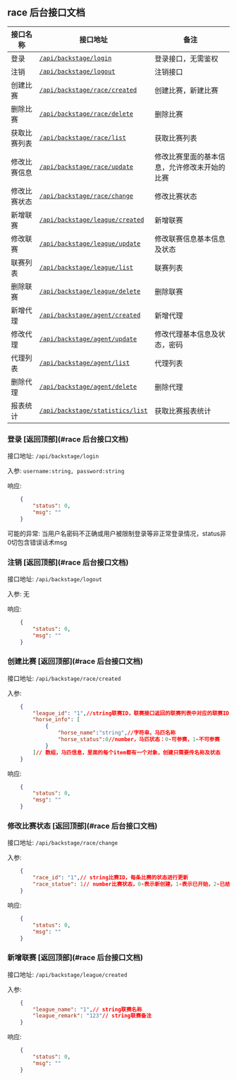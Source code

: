 ## race 后台接口文档
| 接口名称 | 接口地址 | 备注 |
| ------ | ------ | ------ |
| 登录 | [``/api/backstage/login``](#登录) | 登录接口，无需鉴权 |
| 注销 | [``/api/backstage/logout``](#注销) | 注销接口 |
| 创建比赛 | [``/api/backstage/race/created``](#创建比赛) | 创建比赛，新建比赛 |
| 删除比赛 | [``/api/backstage/race/delete``](#删除比赛) | 删除比赛 |
| 获取比赛列表 | [``/api/backstage/race/list``](#获取比赛列表) | 获取比赛列表 |
| 修改比赛信息 | [``/api/backstage/race/update``](#修改比赛信息) | 修改比赛里面的基本信息，允许修改未开始的比赛 |
| 修改比赛状态 | [``/api/backstage/race/change``](#修改比赛状态) | 修改比赛状态 |
| 新增联赛 | [``/api/backstage/league/created``](#新增联赛) | 新增联赛 |
| 修改联赛 | [``/api/backstage/league/update``](#修改联赛) | 修改联赛信息基本信息及状态 |
| 联赛列表 | [``/api/backstage/league/list``](#联赛列表) | 联赛列表 |
| 删除联赛 | [``/api/backstage/league/delete``](#删除联赛) | 删除联赛 |
| 新增代理 | [``/api/backstage/agent/created``](#新增代理) | 新增代理 |
| 修改代理 | [``/api/backstage/agent/update``](#修改代理) | 修改代理基本信息及状态，密码 |
| 代理列表 | [``/api/backstage/agent/list``](#代理列表) | 代理列表 |
| 删除代理 | [``/api/backstage/agent/delete``](#删除代理) | 删除代理 |
| 报表统计 | [``/api/backstage/statistics/list``](#报表统计) | 获取比赛报表统计 |

### 登录 [返回顶部](#race 后台接口文档)

接口地址: ``/api/backstage/login``

入参: 
``username:string, password:string``

响应: 
```json
    {
        "status": 0,
        "msg": ""
    }
```
可能的异常: 当用户名密码不正确或用户被限制登录等非正常登录情况，status非0切包含错误话术msg

### 注销 [返回顶部](#race 后台接口文档)

接口地址: ``/api/backstage/logout``

入参: 
无

响应: 
```json
    {
        "status": 0,
        "msg": ""
    }
```

### 创建比赛 [返回顶部](#race 后台接口文档)

接口地址: ``/api/backstage/race/created``

入参: 
```json
    {
        "league_id": "1",//string联赛ID，联赛接口返回的联赛列表中对应的联赛ID
        "horse_info": [
            {
                "horse_name":"string",//字符串，马匹名称
                "horse_status":0//number，马匹状态：0-可参赛，1-不可参赛
            }
        ]// 数组，马匹信息，里面的每个item都有一个对象，创建只需要传名称及状态
    }
```

响应: 
```json
    {
        "status": 0,
        "msg": ""
    }
```

### 修改比赛状态 [返回顶部](#race 后台接口文档)

接口地址: ``/api/backstage/race/change``

入参: 
```json
    {
        "race_id": "1",// string比赛ID，每条比赛的状态进行更新
        "race_statue": 1// number比赛状态，0-表示新创建，1-表示已开始，2-已结束。只支持从低往高顺序修改，即状态为0时候可以改为1，1的时候可以改为2，不允许逆向修改
    }
```

响应: 
```json
    {
        "status": 0,
        "msg": ""
    }
```
### 新增联赛 [返回顶部](#race 后台接口文档)

接口地址: ``/api/backstage/league/created``

入参: 
```json
    {
        "league_name": "1",// string联赛名称
        "league_remark": "123"// string联赛备注
    }
```

响应: 
```json
    {
        "status": 0,
        "msg": ""
    }
```
